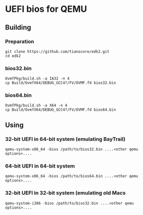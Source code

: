 # UEFI bios for QEMU

## Building

### Preparation

```
git clone https://github.com/tianocore/edk2.git
cd edk2

```

### bios32.bin

```
OvmfPkg/build.sh -a IA32 -n 4
cp Build/OvmfX64/DEBUG_GCC4?/FV/OVMF.fd bios32.bin
```

### bios64.bin

```
OvmfPkg/build.sh -a X64 -n 4
cp Build/OvmfX64/DEBUG_GCC4?/FV/OVMF.fd bios64.bin
```


## Using

### 32-bit UEFI in 64-bit system (emulating BayTrail)

```
qemu-system-x86_64 -bios /path/to/bios32.bin ....<other qemu options>.... 
```

### 64-bit UEFI in 64-bit system

```
qemu-system-x86_64 -bios /path/to/bios64.bin ....<other qemu options>.... 
```

### 32-bit UEFI in 32-bit system (emulating old Macs

```
qemu-system-i386 -bios /path/to/bios32.bin ....<other qemu options>.... 
```
